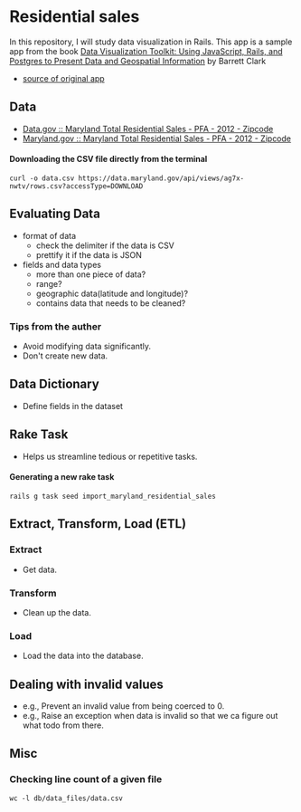 Residential sales
=================

In this repository, I will study data visualization in Rails. This app is a sample app from the book [Data Visualization Toolkit: Using JavaScript, Rails, and Postgres to Present Data and Geospatial Information](https://www.amazon.com/Data-Visualization-Toolkit-Addison-Wesley-Professional/dp/0134464435) by Barrett Clark

- [source of original app](https://github.com/DataVizToolkit/residential_sales)


## Data

- [Data.gov :: Maryland Total Residential Sales - PFA - 2012 - Zipcode](http://catalog.data.gov/dataset/maryland-total-residential-sales-pfa-2012-zipcode-00dc0)
- [Maryland.gov :: Maryland Total Residential Sales - PFA - 2012 - Zipcode](https://data.maryland.gov/Demographic/Maryland-Total-Residential-Sales-PFA-2012-Zipcode/ag7x-nwtv)

#### Downloading the CSV file directly from the terminal

```
curl -o data.csv https://data.maryland.gov/api/views/ag7x-nwtv/rows.csv?accessType=DOWNLOAD
```

## Evaluating Data

- format of data
  + check the delimiter if the data is CSV
  + prettify it if the data is JSON
- fields and data types
  + more than one piece of data?
  + range?
  + geographic data(latitude and longitude)?
  + contains data that needs to be cleaned?

### Tips from the auther
- Avoid modifying data significantly.
- Don't create new data.

## Data Dictionary

- Define fields in the dataset

## Rake Task

- Helps us streamline tedious or repetitive tasks.

#### Generating a new rake task

```
rails g task seed import_maryland_residential_sales
```

## Extract, Transform, Load (ETL)

### Extract
- Get data.

### Transform
- Clean up the data.

### Load
- Load the data into the database.

## Dealing with invalid values
- e.g., Prevent an invalid value from being coerced to 0.
- e.g., Raise an exception when data is invalid so that we ca figure out what todo from there.


## Misc

### Checking line count of a given file

```
wc -l db/data_files/data.csv
```

